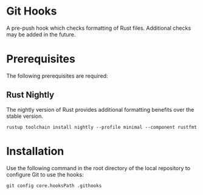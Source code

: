 # Git Hooks

A pre-push hook which checks formatting of Rust files. Additional checks may be added in the future.

# Prerequisites

The following prerequisites are required:

## Rust Nightly

The nightly version of Rust provides additional formatting benefits over the stable version.

```shell
rustup toolchain install nightly --profile minimal --component rustfmt
```

# Installation

Use the following command in the root directory of the local repository to configure Git to use the hooks:

```shell
git config core.hooksPath .githooks
```
